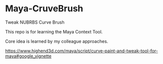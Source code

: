 # Maya-CruveBrush

Tweak NUBRBS Curve Brush 

This repo is for learning the Maya Context Tool.

Core idea is learned by my colleague approaches.

https://www.highend3d.com/maya/script/curve-paint-and-tweak-tool-for-maya#google_vignette

